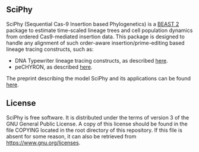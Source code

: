 SciPhy
-------

SciPhy (Sequential Cas-9 Insertion based Phylogenetics) is a [BEAST 2](http://www.beast2.org/) package to estimate time-scaled lineage trees and cell population dynamics from ordered Cas9-mediated insertion data. This package is designed to handle any alignment of such order-aware insertion/prime-editing based lineage tracing constructs, such as: 
- DNA Typewriter lineage tracing constructs, as described [here](https://doi.org/10.1038/s41586-022-04922-8).
- peCHYRON, as described [here](https://doi.org/10.1101/2021.11.05.467507).

The preprint describing the model SciPhy and its applications can be found [here](https://doi.org/10.1101/2024.10.01.615771).

License
-------

SciPhy is free software.  It is distributed under the terms of version 3
of the GNU General Public License.  A copy of this license should
be found in the file COPYING located in the root directory of this repository.
If this file is absent for some reason, it can also be retrieved from
https://www.gnu.org/licenses.
